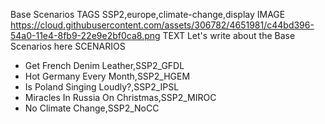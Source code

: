 Base Scenarios
TAGS
SSP2,europe,climate-change,display
IMAGE
https://cloud.githubusercontent.com/assets/306782/4651981/c44bd396-54a0-11e4-8fb9-22e9e2bf0ca8.png
TEXT
Let's write about the Base Scenarios here
SCENARIOS
- Get French Denim Leather,SSP2_GFDL
- Hot Germany Every Month,SSP2_HGEM
- Is Poland Singing Loudly?,SSP2_IPSL
- Miracles In Russia On Christmas,SSP2_MIROC
- No Climate Change,SSP2_NoCC